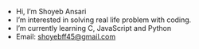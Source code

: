 -  Hi, I’m Shoyeb Ansari
-  I’m interested in solving real life problem with coding. 
-  I’m currently learning C, JavaScript and Python
-  Email: shoyebff45@gmail.com

<!---
Shoyeb45/Shoyeb45 is a ✨ special ✨ repository because its `README.md` (this file) appears on your GitHub profile.
You can click the Preview link to take a look at your changes.
--->
